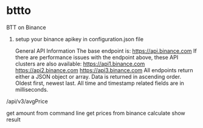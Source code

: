 # bttto

BTT on Binance

1. setup your binance apikey in configuration.json file


	General API Information
The base endpoint is: https://api.binance.com
If there are performance issues with the endpoint above, these API clusters are also available:
https://api1.binance.com
https://api2.binance.com
https://api3.binance.com
All endpoints return either a JSON object or array.
Data is returned in ascending order. Oldest first, newest last.
All time and timestamp related fields are in milliseconds.


 /api/v3/avgPrice

 get amount from command line
 get prices from binance
 calculate
 show result